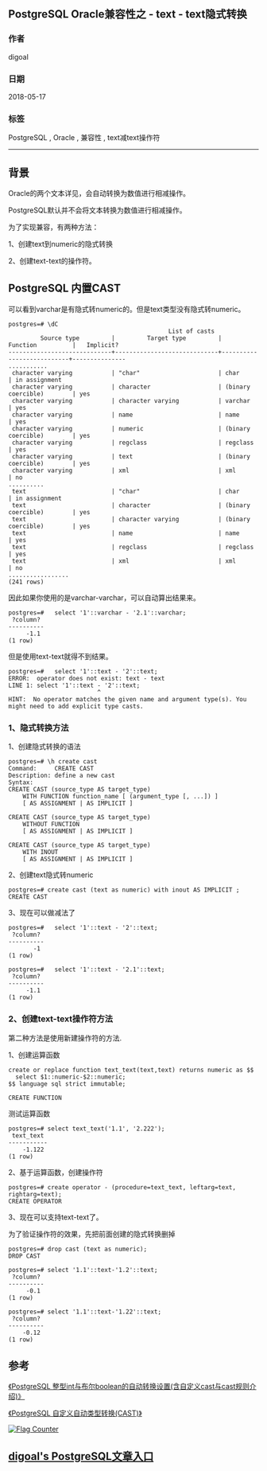 ## PostgreSQL Oracle兼容性之 - text - text隐式转换  
                                                               
### 作者                                                               
digoal                                                               
                                                               
### 日期                                                               
2018-05-17                                                             
                                                               
### 标签                                                               
PostgreSQL , Oracle , 兼容性 , text减text操作符        
                                                               
----                                                               
                                                               
## 背景           
Oracle的两个文本详见，会自动转换为数值进行相减操作。  
  
PostgreSQL默认并不会将文本转换为数值进行相减操作。  
  
为了实现兼容，有两种方法：  
  
1、创建text到numeric的隐式转换  
  
2、创建text-text的操作符。  
  
## PostgreSQL 内置CAST  
  
可以看到varchar是有隐式转numeric的。但是text类型没有隐式转numeric。  
  
```  
postgres=# \dC  
                                             List of casts  
         Source type         |         Target type         |         Function          |   Implicit?     
-----------------------------+-----------------------------+---------------------------+---------------  
...........  
 character varying           | "char"                      | char                      | in assignment  
 character varying           | character                   | (binary coercible)        | yes  
 character varying           | character varying           | varchar                   | yes  
 character varying           | name                        | name                      | yes  
 character varying           | numeric                     | (binary coercible)        | yes  
 character varying           | regclass                    | regclass                  | yes  
 character varying           | text                        | (binary coercible)        | yes  
 character varying           | xml                         | xml                       | no  
..........  
 text                        | "char"                      | char                      | in assignment  
 text                        | character                   | (binary coercible)        | yes  
 text                        | character varying           | (binary coercible)        | yes  
 text                        | name                        | name                      | yes  
 text                        | regclass                    | regclass                  | yes  
 text                        | xml                         | xml                       | no  
.................  
(241 rows)  
```  
  
因此如果你使用的是varchar-varchar，可以自动算出结果来。  
  
```  
postgres=#   select '1'::varchar - '2.1'::varchar;  
 ?column?   
----------  
     -1.1  
(1 row)  
```  
  
但是使用text-text就得不到结果。  
  
```  
postgres=#   select '1'::text - '2'::text;  
ERROR:  operator does not exist: text - text  
LINE 1: select '1'::text - '2'::text;  
                         ^  
HINT:  No operator matches the given name and argument type(s). You might need to add explicit type casts.  
```  
  
### 1、隐式转换方法  
  
1、创建隐式转换的语法  
  
```  
postgres=# \h create cast  
Command:     CREATE CAST  
Description: define a new cast  
Syntax:  
CREATE CAST (source_type AS target_type)  
    WITH FUNCTION function_name [ (argument_type [, ...]) ]  
    [ AS ASSIGNMENT | AS IMPLICIT ]  
  
CREATE CAST (source_type AS target_type)  
    WITHOUT FUNCTION  
    [ AS ASSIGNMENT | AS IMPLICIT ]  
  
CREATE CAST (source_type AS target_type)  
    WITH INOUT  
    [ AS ASSIGNMENT | AS IMPLICIT ]  
```  
  
2、创建text隐式转numeric  
  
```  
postgres=# create cast (text as numeric) with inout AS IMPLICIT ;  
CREATE CAST  
```  
  
3、现在可以做减法了  
  
```  
postgres=#   select '1'::text - '2'::text;  
 ?column?   
----------  
       -1  
(1 row)  
  
postgres=#   select '1'::text - '2.1'::text;  
 ?column?   
----------  
     -1.1  
(1 row)  
```  
  
### 2、创建text-text操作符方法  
  
第二种方法是使用新建操作符的方法.  
  
1、创建运算函数  
  
```  
create or replace function text_text(text,text) returns numeric as $$  
  select $1::numeric-$2::numeric;  
$$ language sql strict immutable;  
  
CREATE FUNCTION  
```  
  
测试运算函数  
  
```  
postgres=# select text_text('1.1', '2.222');  
 text_text   
-----------  
    -1.122  
(1 row)  
```  
  
2、基于运算函数，创建操作符  
  
```  
postgres=# create operator - (procedure=text_text, leftarg=text, rightarg=text);  
CREATE OPERATOR  
```  
  
3、现在可以支持text-text了。  
  
为了验证操作符的效果，先把前面创建的隐式转换删掉  
  
```  
postgres=# drop cast (text as numeric);  
DROP CAST  
```  
  
```  
postgres=# select '1.1'::text-'1.2'::text;  
 ?column?   
----------  
     -0.1  
(1 row)  
  
postgres=# select '1.1'::text-'1.22'::text;  
 ?column?   
----------  
    -0.12  
(1 row)  
```  
  
## 参考  
[《PostgreSQL 整型int与布尔boolean的自动转换设置(含自定义cast与cast规则介绍)》](../201801/20180131_01.md)    
  
[《PostgreSQL 自定义自动类型转换(CAST)》](../201710/20171013_03.md)    
  
  
<a rel="nofollow" href="http://info.flagcounter.com/h9V1"  ><img src="http://s03.flagcounter.com/count/h9V1/bg_FFFFFF/txt_000000/border_CCCCCC/columns_2/maxflags_12/viewers_0/labels_0/pageviews_0/flags_0/"  alt="Flag Counter"  border="0"  ></a>  
  
  
  
  
## [digoal's PostgreSQL文章入口](https://github.com/digoal/blog/blob/master/README.md "22709685feb7cab07d30f30387f0a9ae")
  
